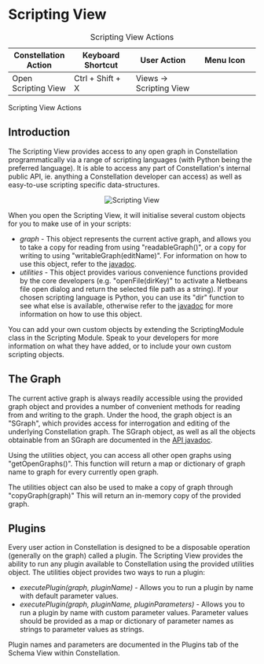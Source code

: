 # Scripting View

<table class="table table-striped">
<caption>Scripting View Actions</caption>
<colgroup>
<col style="width: 25%" />
<col style="width: 25%" />
<col style="width: 25%" />
<col style="width: 25%" />
</colgroup>
<thead>
<tr class="header">
<th>Constellation Action</th>
<th>Keyboard Shortcut</th>
<th>User Action</th>
<th>Menu Icon</th>
</tr>
</thead>
<tbody>
<tr class="odd">
<td>Open Scripting View</td>
<td>Ctrl + Shift + X</td>
<td>Views -&gt; Scripting View</td>
<td><div style="text-align: center">
<img src="../constellation/CoreScriptingView/src/au/gov/asd/tac/constellation/views/scripting/docs/resources/scripting_view.png" width="16" height="16" />
</div></td>
</tr>
</tbody>
</table>

Scripting View Actions

## Introduction

The Scripting View provides access to any open graph in Constellation
programmatically via a range of scripting languages (with Python being
the preferred language). It is able to access any part of
Constellation's internal public API, ie. anything a Constellation
developer can access) as well as easy-to-use scripting specific
data-structures.

<div style="text-align: center">

![Scripting
View](../constellation/CoreScriptingView/src/au/gov/asd/tac/constellation/views/scripting/docs/resources/ScriptingView.png)

</div>

When you open the Scripting View, it will initialise several custom
objects for you to make use of in your scripts:

-   *graph* - This object represents the current active graph, and
    allows you to take a copy for reading from using "readableGraph()",
    or a copy for writing to using "writableGraph(editName)". For
    information on how to use this object, refer to the
    [javadoc](../constellation/CoreScriptingView/src/au/gov/asd/tac/constellation/views/scripting/docs/javadoc/graph/SGraph.html).
-   *utilities* - This object provides various convenience functions
    provided by the core developers (e.g. "openFile(dirKey)" to activate
    a Netbeans file open dialog and return the selected file path as a
    string). If your chosen scripting language is Python, you can use
    its "dir" function to see what else is available, otherwise refer to
    the
    [javadoc](../constellation/CoreScriptingView/src/au/gov/asd/tac/constellation/views/scripting/docs/javadoc/utilities/ScriptingUtilities.html)
    for more information on how to use this object.

You can add your own custom objects by extending the ScriptingModule
class in the Scripting Module. Speak to your developers for more
information on what they have added, or to include your own custom
scripting objects.

## The Graph

The current active graph is always readily accessible using the provided
graph object and provides a number of convenient methods for reading
from and writing to the graph. Under the hood, the graph object is an
"SGraph", which provides access for interrogation and editing of the
underlying Constellation graph. The SGraph object, as well as all the
objects obtainable from an SGraph are documented in the [API
javadoc](../constellation/CoreScriptingView/src/au/gov/asd/tac/constellation/views/scripting/docs/javadoc/index.html).

Using the utilities object, you can access all other open graphs using
"getOpenGraphs()". This function will return a map or dictionary of
graph name to graph for every currently open graph.

The utilities object can also be used to make a copy of graph through
"copyGraph(graph)" This will return an in-memory copy of the provided
graph.

## Plugins

Every user action in Constellation is designed to be a disposable
operation (generally on the graph) called a plugin. The Scripting View
provides the ability to run any plugin available to Constellation using
the provided utilities object. The utilities object provides two ways to
run a plugin:

-   *executePlugin(graph, pluginName)* - Allows you to run a plugin by
    name with default parameter values.
-   *executePlugin(graph, pluginName, pluginParameters)* - Allows you to
    run a plugin by name with custom parameter values. Parameter values
    should be provided as a map or dictionary of parameter names as
    strings to parameter values as strings.

Plugin names and parameters are documented in the Plugins tab of the
Schema View within Constellation.
